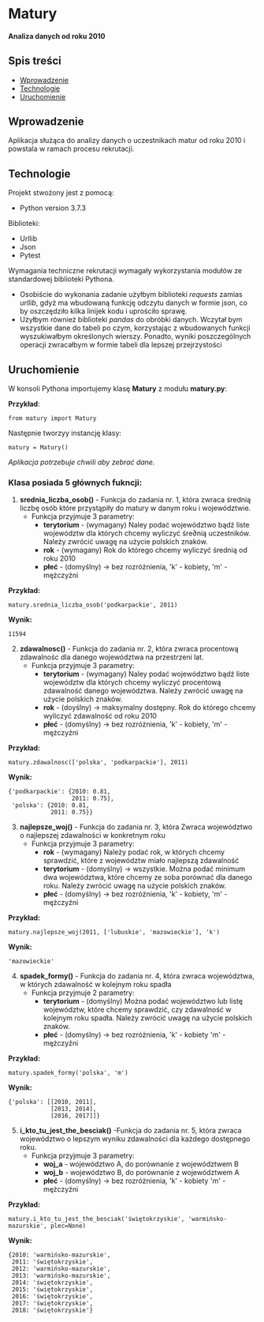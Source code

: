 # Matury 
#### Analiza danych od roku 2010

## Spis treści
* [Wprowadzenie](#wprowadzenie)
* [Technologie](#technologie)
* [Uruchomienie](#uruchomienie)

## Wprowadzenie
Aplikacja służąca do analizy danych o uczestnikach matur od roku 2010 i powstala w ramach procesu rekrutacji.

## Technologie
Projekt stwożony jest z pomocą:
* Python version 3.7.3

Biblioteki:
* Urllib
* Json
* Pytest

Wymagania techniczne rekrutacji wymagały wykorzystania modułów ze standardowej biblioteki Pythona.
- Osobiście do wykonania zadanie użyłbym biblioteki *requests* zamias *urllib*, gdyż ma wbudowaną funkcję odczytu danych 
w formie json, co by oszczędziło kilka linijek kodu i uprościło sprawę.
- Użyłbym również biblioteki *pandas* do obróbki danych. Wczytał bym wszystkie dane do tabeli po czym, korzystając
z wbudowanych funkcji wyszukiwałbym określonych wierszy. Ponadto, wyniki poszczególnych operacji zwracałbym w formie 
tabeli dla lepszej przejrzystości

## Uruchomienie

W konsoli Pythona importujemy klasę **Matury** z modułu **matury.py**:


**Przykład**:

```
from matury import Matury
```

Następnie tworzyy instancję klasy:
```
matury = Matury()
```
*Aplikacja potrzebuje chwili aby zebrać dane.*

### Klasa posiada 5 głównych fukncji:

1. **srednia_liczba_osob()** - Funkcja do zadania nr. 1, która zwraca średnią liczbę osób które przystąpiły do matury w danym roku i województwie.
    * Funkcja przyjmuje 3 parametry:
        - **terytorium** - (wymagany) Naley podać województwo bądź liste województw dla których chcemy 
                        wyliczyć śre∂nią uczestników. Należy zwrócić uwagę na użycie polskich znaków.   
        - **rok** - (wymagany) Rok do którego chcemy wyliczyć średnią od roku 2010
        - **płeć** - (domyślny) -> bez rozróżnienia, 'k' - kobiety, 'm' - mężczyźni
        
**Przykład:**

```matury.srednia_liczba_osob('podkarpackie', 2011)```

**Wynik:**

```11594```
        
2. **zdawalnosc()** - Funkcja do zadania nr. 2, która zwraca procentową zdawalnośc dla danego województwa na przestrzeni lat. 
    * Funkcja przyjmuje 3 parametry:
        - **terytorium** - (wymagany) Naley podać województwo bądź liste województw dla których chcemy 
                        wyliczyć procentową zdawalność danego województwa. Należy zwrócić uwagę 
                        na użycie polskich znaków.   
        - **rok** - (doyślny) -> maksymalny dostępny. Rok do którego chcemy wyliczyć zdawalność od roku 2010
        - **płeć** - (domyślny) -> bez rozróżnienia, 'k' - kobiety, 'm' - mężczyźni
        
**Przykład:**

```matury.zdawalnosc(['polska', 'podkarpackie'], 2011)```

**Wynik:**

```
{'podkarpackie': {2010: 0.81, 
                  2011: 0.75}, 
 'polska': {2010: 0.81, 
            2011: 0.75}}
```
                    
3. **najlepsze_woj()** - Funkcja do zadania nr. 3, która Zwraca województwo o najlepszej zdawalności w konkretnym roku
    * Funkcja przyjmuje 3 parametry:
        - **rok** - (wymagany) Należy podać rok, w których chcemy sprawdzić, które z województw miało najlepszą zdawalność
        - **terytorium** - (domyślny) -> wszystkie. Można podać minimum dwa województwa, które chcemy ze soba porównać dla 
                        danego roku. Należy zwrócić uwagę na użycie polskich znaków.  
        - **płeć** - (domyślny) -> bez rozróżnienia, 'k' - kobiety, 'm' - mężczyźni
        
**Przykład:**

```
matury.najlepsze_woj(2011, ['lubuskie', 'mazowieckie'], 'k')
```

**Wynik:**

```
'mazowieckie'
```        
4. **spadek_formy()** - Funkcja do zadania nr. 4, która zwraca województwa, w których zdawalność w kolejnym roku spadła
    * Funkcja przyjmuje 2 parametry:
        - **terytorium** - (domyślny) Można podać województwo lub listę województw, które chcemy sprawdzić, czy zdawalność w kolejnym roku spadła. Należy zwrócić uwagę na użycie polskich znaków.  
        - **płeć** - (domyślny) -> bez rozróżnienia, 'k' - kobiety 'm' - mężczyźni
        
 **Przykład:**
 
 ```
 matury.spadek_formy('polska', 'm')
 ```
 
 **Wynik:**
 
 ```
 {'polska': [[2010, 2011], 
             [2013, 2014], 
             [2016, 2017]]}
 ```
5. **i_kto_tu_jest_the_besciak()** -Funkcja do zadania nr. 5, która zwraca województwo o lepszym wyniku zdawalności dla każdego dostępnego roku.
    * Funkcja przyjmuje 3 parametry:
        - **woj_a** - województwo A, do porównanie z województwem B
        - **woj_b** - województwo B, do porównanie z województwem A
        - **płeć** - (domyślny) -> bez rozróżnienia, 'k' - kobiety 'm' - mężczyźni
        
**Przykład:**

```
matury.i_kto_tu_jest_the_besciak('świętokrzyskie', 'warmińsko-mazurskie', plec=None)
```

**Wynik:**

```
{2010: 'warmińsko-mazurskie',
 2011: 'świętokrzyskie',
 2012: 'warmińsko-mazurskie',
 2013: 'warmińsko-mazurskie',
 2014: 'świętokrzyskie',
 2015: 'świętokrzyskie',
 2016: 'świętokrzyskie',
 2017: 'świętokrzyskie',
 2018: 'świętokrzyskie'}
```        

